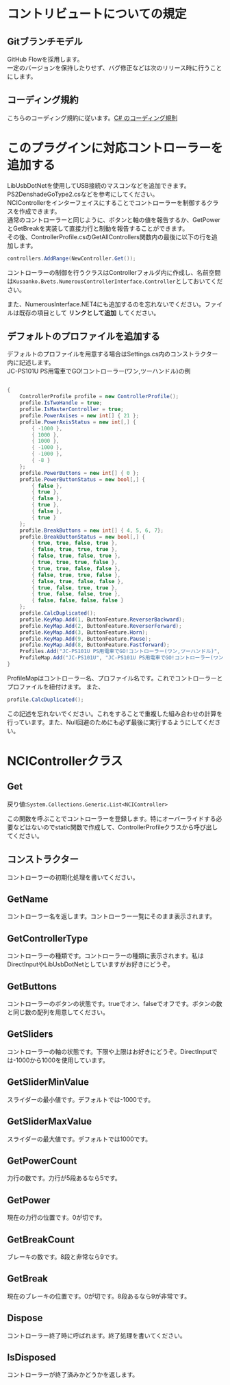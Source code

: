 # コントリビュートについての規定

## Gitブランチモデル
GitHub Flowを採用します。  
一定のバージョンを保持したりせず、バグ修正などは次のリリース時に行うことにします。

## コーディング規約
こちらのコーディング規約に従います。[C# のコーディング規則](https://docs.microsoft.com/ja-jp/dotnet/csharp/fundamentals/coding-style/coding-conventions)


# このプラグインに対応コントローラーを追加する
LibUsbDotNetを使用してUSB接続のマスコンなどを追加できます。  
PS2DenshadeGoType2.csなどを参考にしてください。  
NCIControllerをインターフェイスにすることでコントローラーを制御するクラスを作成できます。  
通常のコントローラーと同じように、ボタンと軸の値を報告するか、GetPowerとGetBreakを実装して直接力行と制動を報告することができます。  
その後、ControllerProfile.csのGetAllControllers関数内の最後に以下の行を追加します。

```c#
controllers.AddRange(NewController.Get());
```

コントローラーの制御を行うクラスはControllerフォルダ内に作成し、名前空間は`Kusaanko.Bvets.NumerousControllerInterface.Controller`としておいてください。

また、NumerousInterface.NET4にも追加するのを忘れないでください。ファイルは既存の項目として **リンクとして追加** してください。

## デフォルトのプロファイルを追加する
デフォルトのプロファイルを用意する場合はSettings.cs内のコンストラクター内に記述します。  
JC-PS101U PS用電車でGO!コントローラー(ワン,ツーハンドル)の例

```c#

{
    ControllerProfile profile = new ControllerProfile();
    profile.IsTwoHandle = true;
    profile.IsMasterController = true;
    profile.PowerAxises = new int[] { 21 };
    profile.PowerAxisStatus = new int[,] {
        { -1000 },
        { 1000 },
        { 1000 },
        { -1000 },
        { -1000 },
        { -8 }
    };
    profile.PowerButtons = new int[] { 0 };
    profile.PowerButtonStatus = new bool[,] {
        { false },
        { true },
        { false },
        { true },
        { false },
        { true }
    };
    profile.BreakButtons = new int[] { 4, 5, 6, 7};
    profile.BreakButtonStatus = new bool[,] { 
        { true, true, false, true },
        { false, true, true, true },
        { false, true, false, true },
        { true, true, true, false },
        { true, true, false, false },
        { false, true, true, false },
        { false, true, false, false },
        { true, false, true, true },
        { true, false, false, true },
        { false, false, false, false }
    };
    profile.CalcDuplicated();
    profile.KeyMap.Add(1, ButtonFeature.ReverserBackward);
    profile.KeyMap.Add(2, ButtonFeature.ReverserForward);
    profile.KeyMap.Add(3, ButtonFeature.Horn);
    profile.KeyMap.Add(9, ButtonFeature.Pause);
    profile.KeyMap.Add(8, ButtonFeature.Fastforward);
    Profiles.Add("JC-PS101U PS用電車でGO!コントローラー(ワン,ツーハンドル)", profile);
    ProfileMap.Add("JC-PS101U", "JC-PS101U PS用電車でGO!コントローラー(ワン,ツーハンドル)");
}
```
ProfileMapはコントローラー名、プロファイル名です。これでコントローラーとプロファイルを紐付けます。
また、

```c#
profile.CalcDuplicated();
```
この記述を忘れないでください。これをすることで重複した組み合わせの計算を行っています。また、Null回避のためにも必ず最後に実行するようにしてください。

# NCIControllerクラス
## Get
戻り値:`System.Collections.Generic.List<NCIController>`

この関数を呼ぶことでコントローラーを登録します。特にオーバーライドする必要などはないのでstatic関数で作成して、ControllerProfileクラスから呼び出してください。

## コンストラクター
コントローラーの初期化処理を書いてください。

## GetName
コントローラー名を返します。コントローラー一覧にそのまま表示されます。

## GetControllerType
コントローラーの種類です。コントローラーの種類に表示されます。私はDirectInputやLibUsbDotNetとしていますがお好きにどうぞ。

## GetButtons
コントローラーのボタンの状態です。trueでオン、falseでオフです。ボタンの数と同じ数の配列を用意してください。

## GetSliders
コントローラーの軸の状態です。下限や上限はお好きにどうぞ。DirectInputでは-1000から1000を使用しています。

## GetSliderMinValue
スライダーの最小値です。デフォルトでは-1000です。

## GetSliderMaxValue
スライダーの最大値です。デフォルトでは1000です。

## GetPowerCount
力行の数です。力行が5段あるなら5です。

## GetPower
現在の力行の位置です。0が切です。

## GetBreakCount
ブレーキの数です。8段と非常なら9です。

## GetBreak
現在のブレーキの位置です。0が切です。8段あるなら9が非常です。

## Dispose
コントローラー終了時に呼ばれます。終了処理を書いてください。

## IsDisposed
コントローラーが終了済みかどうかを返します。
